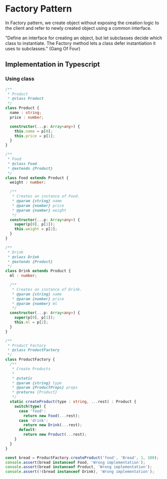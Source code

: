 # Factory Pattern

In Factory pattern, we create object without exposing the creation logic to the client and refer to newly created object using a common interface.

"Define an interface for creating an object, but let subclasses decide which class to instantiate. The Factory method lets a class defer instantiation it uses to subclasses." (Gang Of Four)


## Implementation in Typescript

### Using class

```ts
/**
 * Product
 * @class Product
 */
class Product {
  name : string;
  price : number;

  constructor(...p: Array<any>) {
    this.name = p[0];
    this.price = p[1];
  }
}

/**
 * Food
 * @class Food
 * @extends {Product}
 */
class Food extends Product {
  weight : number;

  /**
   * Creates an instance of Food.
   * @param {string} name
   * @param {number} price
   * @param {number} weight
   */
  constructor(...p: Array<any>) {
    super(p[0], p[1]);
    this.weight = p[2];
  }
}

/**
 * Drink
 * @class Drink
 * @extends {Product}
 */
class Drink extends Product {
  ml : number;

  /**
   * Creates an instance of Drink.
   * @param {string} name
   * @param {number} price
   * @param {number} ml
   */
  constructor(...p: Array<any>) {
    super(p[0], p[1]);
    this.ml = p[2];
  }
}

/**
 * Product Factory
 * @class ProductFactory
 */
class ProductFactory {
  /**
   * Create Products
   *
   * @static
   * @param {string} type
   * @param {ProductProps} props
   * @returns {Product}
   */
  static createProduct(type : string, ...rest) : Product {
    switch(type) {
      case 'food':
        return new Food(...rest);
      case 'drink':
        return new Drink(...rest);
      default:
        return new Product(...rest);
    }
  }
}

const bread = ProductFactory.createProduct('food', 'Bread', 1, 100);
console.assert(bread instanceof Food, 'Wrong implementation');
console.assert(bread instanceof Product, 'Wrong implementation');
console.assert(!(bread instanceof Drink), 'Wrong implementation');
```